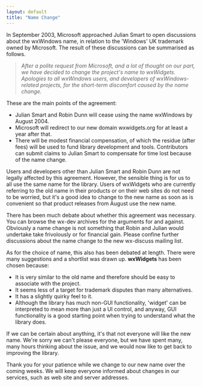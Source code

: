 ```yaml
---
layout: default
title: "Name Change"
---
```


In September 2003, Microsoft approached Julian Smart to open discussions about
the wxWindows name, in relation to the 'Windows' UK trademark owned by
Microsoft. The result of these discussions can be summarised as follows.

> *After a polite request from Microsoft, and a lot of thought on our part, we
> have decided to change the project's name to wxWidgets. Apologies to all
> wxWindows users, and developers of wxWindows-related projects, for the
> short-term discomfort caused by the name change.*

These are the main points of the agreement:

* Julian Smart and Robin Dunn will cease using the name wxWindows by
  August 2004.
* Microsoft will redirect to our new domain wxwidgets.org for at least a year
  after that.
* There will be modest financial compensation, of which the residue (after
  fees) will be used to fund library development and tools. Contributors can
  submit claims to Julian Smart to compensate for time lost because of the name
  change.

Users and developers other than Julian Smart and Robin Dunn are not legally
affected by this agreement. However, the sensible thing is for us to all use
the same name for the library. Users of wxWidgets who are currently referring
to the old name in their products or on their web sites do not need to be
worried, but it's a good idea to change to the new name as soon as is
convenient so that product releases from August use the new name.

There has been much debate about whether this agreement was necessary. You can
browse the wx-dev archives for the arguments for and against. Obviously a name
change is not something that Robin and Julian would undertake take frivolously
or for financial gain. Please confine further discussions about the name change
to the new wx-discuss mailing list.

As for the choice of name, this also has been debated at length. There were
many suggestions and a shortlist was drawn up. **wxWidgets** has been chosen
because:

* It is very similar to the old name and therefore should be easy to associate
  with the project.
* It seems less of a target for trademark disputes than many alternatives.
* It has a slightly quirky feel to it.
* Although the library has much non-GUI functionality, 'widget' can be
  interpreted to mean more than just a UI control, and anyway, GUI
  functionality is a good starting point when trying to understand what the
  library does.

If we can be certain about anything, it's that not everyone will like the new
name. We're sorry we can't please everyone, but we have spent many, many hours
thinking about the issue, and we would now like to get back to improving the
library.

Thank you for your patience while we change to our new name over the coming
weeks. We will keep everyone informed about changes in our services, such as
web site and server addresses.